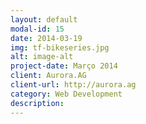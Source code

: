 ```yaml
---
layout: default
modal-id: 15
date: 2014-03-19
img: tf-bikeseries.jpg
alt: image-alt
project-date: Março 2014
client: Aurora.AG
client-url: http://aurora.ag
category: Web Development
description:
---
```


